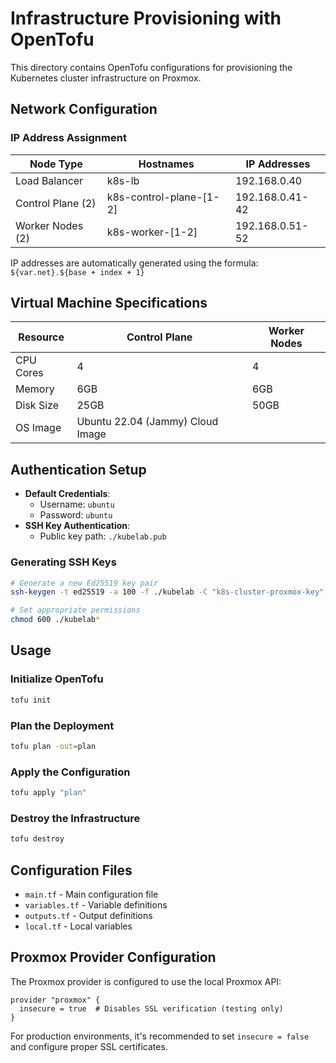 # Infrastructure Provisioning with OpenTofu

This directory contains OpenTofu configurations for provisioning the Kubernetes cluster infrastructure on Proxmox.

## Network Configuration

### IP Address Assignment

| Node Type         | Hostnames               | IP Addresses    |
|-------------------|-------------------------|-----------------|
| Load Balancer     | k8s-lb                  | 192.168.0.40    |
| Control Plane (2) | k8s-control-plane-[1-2] | 192.168.0.41-42 |
| Worker Nodes (2)  | k8s-worker-[1-2]        | 192.168.0.51-52 |

IP addresses are automatically generated using the formula: `${var.net}.${base + index + 1}`

## Virtual Machine Specifications

| Resource        | Control Plane | Worker Nodes |
|----------------|---------------|--------------|
| CPU Cores      | 4             | 4            |
| Memory         | 6GB           | 6GB          |
| Disk Size      | 25GB          | 50GB         |
| OS Image       | Ubuntu 22.04 (Jammy) Cloud Image |

## Authentication Setup

- **Default Credentials**:
  - Username: `ubuntu`
  - Password: `ubuntu`
- **SSH Key Authentication**:
  - Public key path: `./kubelab.pub`

### Generating SSH Keys

```bash
# Generate a new Ed25519 key pair
ssh-keygen -t ed25519 -a 100 -f ./kubelab -C "k8s-cluster-proxmox-key"

# Set appropriate permissions
chmod 600 ./kubelab*
```

## Usage

### Initialize OpenTofu

```bash
tofu init
```

### Plan the Deployment

```bash
tofu plan -out=plan
```

### Apply the Configuration

```bash
tofu apply "plan"
```

### Destroy the Infrastructure

```bash
tofu destroy
```

## Configuration Files

- `main.tf` - Main configuration file
- `variables.tf` - Variable definitions
- `outputs.tf` - Output definitions
- `local.tf` - Local variables

## Proxmox Provider Configuration

The Proxmox provider is configured to use the local Proxmox API:

```hcl
provider "proxmox" {
  insecure = true  # Disables SSL verification (testing only)
}
```

For production environments, it's recommended to set `insecure = false` and configure proper SSL certificates.
